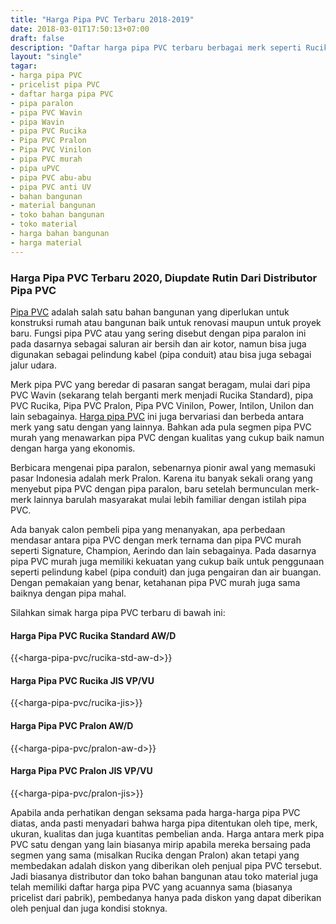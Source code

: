 ```yaml
---
title: "Harga Pipa PVC Terbaru 2018-2019"
date: 2018-03-01T17:50:13+07:00
draft: false
description: "Daftar harga pipa PVC terbaru berbagai merk seperti Rucika, Pralon, Vinilon, Intilon, dan lain-lain. Diupdate secara rutin untuk kebutuhan proyek anda"
layout: "single"
tagar:
- harga pipa PVC
- pricelist pipa PVC
- daftar harga pipa PVC
- pipa paralon
- pipa PVC Wavin
- pipa Wavin
- pipa PVC Rucika
- Pipa PVC Pralon
- Pipa PVC Vinilon
- pipa PVC murah
- pipa uPVC
- pipa PVC abu-abu
- pipa PVC anti UV
- bahan bangunan
- material bangunan
- toko bahan bangunan
- toko material
- harga bahan bangunan
- harga material
---
```


### Harga Pipa PVC Terbaru 2020, Diupdate Rutin Dari Distributor Pipa PVC

[Pipa PVC](https://pipapvc.co.id) adalah salah satu bahan bangunan yang diperlukan untuk konstruksi rumah atau bangunan baik untuk renovasi maupun untuk proyek baru. Fungsi pipa PVC atau yang sering disebut dengan pipa paralon ini pada dasarnya sebagai saluran air bersih dan air kotor, namun bisa juga digunakan sebagai pelindung kabel (pipa conduit) atau bisa juga sebagai jalur udara. 

Merk pipa PVC yang beredar di pasaran sangat beragam, mulai dari pipa PVC Wavin (sekarang telah berganti merk menjadi Rucika Standard), pipa PVC Rucika, Pipa PVC Pralon, Pipa PVC Vinilon, Power, Intilon, Unilon dan lain sebagainya. [Harga pipa PVC](https://pipapvc.co.id/harga-pipa-pvc) ini juga bervariasi dan berbeda antara merk yang satu dengan yang lainnya. Bahkan ada pula segmen pipa PVC murah yang menawarkan pipa PVC dengan kualitas yang cukup baik namun dengan harga yang ekonomis. 

Berbicara mengenai pipa paralon, sebenarnya pionir awal yang memasuki pasar Indonesia adalah merk Pralon. Karena itu banyak sekali orang yang menyebut pipa PVC dengan pipa paralon, baru setelah bermunculan merk-merk lainnya barulah masyarakat mulai lebih familiar dengan istilah pipa PVC.

Ada banyak calon pembeli pipa yang menanyakan, apa perbedaan mendasar antara pipa PVC dengan merk ternama dan pipa PVC murah seperti Signature, Champion, Aerindo dan lain sebagainya. Pada dasarnya pipa PVC murah juga memiliki kekuatan yang cukup baik untuk penggunaan seperti pelindung kabel (pipa conduit) dan juga pengairan dan air buangan. Dengan pemakaian yang benar, ketahanan pipa PVC murah juga sama baiknya dengan pipa mahal.

Silahkan simak harga pipa PVC terbaru di bawah ini:

#### Harga Pipa PVC Rucika Standard AW/D

{{<harga-pipa-pvc/rucika-std-aw-d>}}

#### Harga Pipa PVC Rucika JIS VP/VU

{{<harga-pipa-pvc/rucika-jis>}}

#### Harga Pipa PVC Pralon AW/D

{{<harga-pipa-pvc/pralon-aw-d>}}

#### Harga Pipa PVC Pralon JIS VP/VU

{{<harga-pipa-pvc/pralon-jis>}}

Apabila anda perhatikan dengan seksama pada harga-harga pipa PVC diatas, anda pasti menyadari bahwa harga pipa ditentukan oleh tipe, merk, ukuran, kualitas dan juga kuantitas pembelian anda. Harga antara merk pipa PVC satu dengan yang lain biasanya mirip apabila mereka bersaing pada segmen yang sama (misalkan Rucika dengan Pralon) akan tetapi yang membedakan adalah diskon yang diberikan oleh penjual pipa PVC tersebut. Jadi biasanya distributor dan toko bahan bangunan atau toko material juga telah memiliki daftar harga pipa PVC yang acuannya sama (biasanya pricelist dari pabrik), pembedanya hanya pada diskon yang dapat diberikan oleh penjual dan juga kondisi stoknya.